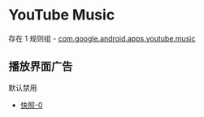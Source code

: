 # YouTube Music

存在 1 规则组 - [com.google.android.apps.youtube.music](/src/apps/com.google.android.apps.youtube.music.ts)

## 播放界面广告

默认禁用

- [快照-0](https://i.gkd.li/import/13196056)
